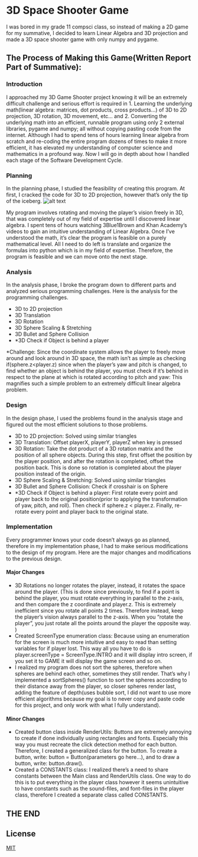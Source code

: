 # 3D Space Shooter Game

I was bored in my grade 11 compsci class, so instead of making a 2D game for my summative, I decided to learn Linear Algebra and 3D projection and made a 3D space shooter game with only numpy and pygame.

## The Process of Making this Game(Written Report Part of Summative):

### Introduction
I approached my 3D Game Shooter project knowing it will be an extremely difficult challenge and serious effort is required in 1. Learning the underlying math(linear algebra: matrices, dot products, cross products...) of 3D to 2D projection, 3D rotation, 3D movement, etc… and 2. Converting the underlying math into an efficient, runnable program using only 2 external libraries, pygame and numpy; all without copying pasting code from the internet. Although I had to spend tens of hours learning linear algebra from scratch and re-coding the entire program dozens of times to make it more efficient, it has elevated my understanding of computer science and mathematics in a profound way. Now I will go in depth about how I handled each stage of the Software Development Cycle.

### Planning
In the planning phase, I studied the feasibility of creating this program. At first, I cracked the code for 3D to 2D projection, however that’s only the tip of the iceberg.
![alt text](https://miro.medium.com/max/1092/1*vfDeX9HH5TGwY2cgyBuuFA.png)

My program involves rotating and moving the player’s vision freely in 3D, that was completely out of my field of expertise until I discovered linear algebra. I spent tens of hours watching 3Blue1Brown and Khan Academy’s videos to gain an intuitive understanding of Linear Algebra. Once I’ve understood the math, it’s clear the program is feasible on a purely mathematical level. All I need to do left is translate and organize the formulas into python which is in my field of expertise. Therefore, the program is feasible and we can move onto the next stage.

### Analysis
In the analysis phase, I broke the program down to different parts and analyzed serious programming challenges. Here is the analysis for the programming challenges.
* 3D to 2D projection
* 3D Translation
* 3D Rotation
* 3D Sphere Scaling & Stretching
* 3D Bullet and Sphere Collision
* *3D Check if Object is behind a player

*Challenge: Since the coordinate system allows the player to freely move around and look around in 3D space, the math isn’t as simple as checking if(sphere.z<player.z) since when the player’s yaw and pitch is changed, to find whether an object is behind the player, you must check if it’s behind in respect to the plane at which is rotated according to pitch and yaw: This magnifies such a simple problem to an extremely difficult linear algebra problem.

### Design
In the design phase, I used the problems found in the analysis stage and figured out the most efficient solutions to those problems.
* 3D to 2D projection: Solved using similar triangles
* 3D Translation: Offset playerX, playerY, playerZ when key is pressed
* 3D Rotation: Take the dot product of a 3D rotation matrix and the position of all sphere objects. During this step, first offset the position by the player position, and after the rotation is completed, offset the position back. This is done so rotation is completed about the player position instead of the origin.
* 3D Sphere Scaling & Stretching: Solved using similar triangles
* 3D Bullet and Sphere Collision: Check if crosshair is on Sphere
* *3D Check if Object is behind a player: First rotate every point and player back to the original position(prior to applying the transformation of yaw, pitch, and roll). Then check if sphere.z < player.z. Finally, re-rotate every point and player back to the original state.

### Implementation
Every programmer knows your code doesn’t always go as planned, therefore in my implementation phase, I had to make serious modifications to the design of my program. Here are the major changes and modifications to the previous design.
#### Major Changes
* 3D Rotations no longer rotates the player, instead, it rotates the space around the player. (This is done since previously, to find if a point is behind the player, you must rotate everything in parallel to the z-axis, and then compare the z coordinate and player.z. This is extremely inefficient since you rotate all points 2 times. Therefore instead, keep the player’s vision always parallel to the z-axis. When you “rotate the player”, you just rotate all the points around the player the opposite way. )
* Created ScreenType enumeration class: Because using an enumeration for the screen is much more intuitive and easy to read than setting variables for if player lost. This way all you have to do is player.screenType = ScreenType.INTRO and it will display intro screen, if you set it to GAME it will display the game screen and so on.
* I realized my program does not sort the spheres, therefore when spheres are behind each other, sometimes they still render. That’s why I implemented a sortSpheres() function to sort the spheres according to their distance away from the player, so closer spheres render last, adding the feature of depth(uses bubble sort, I did not want to use more efficient algorithms because my goal is to never copy and paste code for this project, and only work with what I fully understand).
#### Minor Changes
* Created button class inside RenderUtils: Buttons are extremely annoying to create if done individually using rectangles and fonts. Especially this way you must recreate the click detection method for each button. Therefore, I created a generalized class for the button. To create a button, write: button = Button(parameters go here...), and to draw a button, write: button.draw().
* Created a CONSTANTS class: I realized there’s a need to share constants between the Main class and RenderUtils class. One way to do this is to put everything in the player class however it seems unintuitive to have constants such as the sound-files, and font-files in the player class, therefore I created a separate class called CONSTANTS.

## THE END

## License
[MIT](https://choosealicense.com/licenses/mit/)
